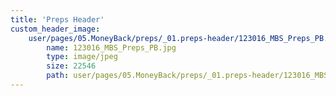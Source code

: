 ```yaml
---
title: 'Preps Header'
custom_header_image:
    user/pages/05.MoneyBack/preps/_01.preps-header/123016_MBS_Preps_PB.jpg:
        name: 123016_MBS_Preps_PB.jpg
        type: image/jpeg
        size: 22546
        path: user/pages/05.MoneyBack/preps/_01.preps-header/123016_MBS_Preps_PB.jpg
---
```


			
			